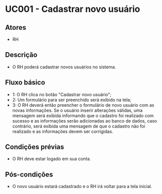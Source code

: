 # UC001 - Cadastrar novo usuário
## Atores
- RH
## Descrição
- O RH poderá cadastrar novos usuários no sistema.
## Fluxo básico   
- 1: O RH clica no botão "Cadastrar novo usuário";
- 2: Um formulário para ser preenchido será exibido na tela;
- 3: O RH deverá então preencher o formulário de novo usuário com as novas informações. Se o usuário inserir alterações válidas, uma mensagem será exibida informando que o cadastro foi realizado com sucesso e as informações serão adicionadas ao banco de dados, caso contrário, será exibida uma mensagem de que o cadastro não foi realizado e as informações devem ser corrigidas.
## Condições prévias
- O RH deve estar logado em sua conta.
## Pós-condições
- O novo usuário estará cadastrado e o RH irá voltar para a tela inicial.
